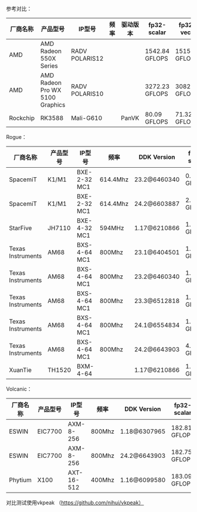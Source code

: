 参考对比：

| 厂商名称 | 产品型号                        | IP型号         | 频率 | 驱动版本 | fp32-scalar    | fp32-vec4      | fp16-scalar | fp16-vec4 | int32-scalar | int32-vec4   | int16-scalar | int16-vec4 |
| -------- | ------------------------------- | -------------- | ---- | -------- | -------------- | -------------- | ----------- | --------- | ------------ | ------------ | ------------ | ---------- |
| AMD      | AMD Radeon 550X Series          | RADV POLARIS12 |      |          | 1542.84 GFLOPS | 1515.31 GFLOPS |             |           | 308.55 GIOPS | 308.52 GIOPS |              |            |
| AMD      | AMD Radeon Pro WX 5100 Graphics | RADV POLARIS10 |      |          | 3272.23 GFLOPS | 3082.63 GFLOPS |             |           | 703.87 GIOPS | 702.09 GIOPS |              |            |
| Rockchip | RK3588                          | Mali-G610      |      | PanVK    | 80.09 GFLOPS   | 71.32 GFLOPS   |             |           | 27.08 GIOPS  | 26.95 GIOPS  |              |            |



Rogue：

| 厂商名称          | 产品型号 | IP型号       | 频率     | DDK Version  | fp32-scalar | fp32-vec4   | fp16-scalar | fp16-vec4   | int32-scalar | int32-vec4 | int16-scalar | int16-vec4 |
| ----------------- | -------- | ------------ | -------- | ------------ | ----------- | ----------- | ----------- | ----------- | ------------ | ---------- | ------------ | ---------- |
| SpacemiT          | K1/M1    | BXE-2-32 MC1 | 614.4Mhz | 23.2@6460340 | 0.67 GFLOPS | 0.76 GFLOPS | 1.31 GFLOPS | 0.88 GFLOPS | 7.64 GIOPS   | 0.67 GIOPS | 7.64 GIOPS   | 0.67 GIOPS |
| SpacemiT          | K1/M1    | BXE-2-32 MC1 | 614.4Mhz | 24.2@6603887 | 2.56 GFLOPS | 0.76 GFLOPS | 2.53 GFLOPS | 0.88 GFLOPS | 7.74 GIOPS   | 0.67 GIOPS | 7.78 GIOPS   | 0.67 GIOPS |
| StarFive          | JH7110   | BXE-4-32 MC1 | 594MHz   | 1.17@6210866 | 1.08 GFLOPS | 2.31 GFLOPS | 5.84 GFLOPS | 1.89 GFLOPS | 4.67 GIOPS   | 1.15 GIOPS | 4.67 GIOPS   | 1.15 GIOPS |
| Texas Instruments | AM68     | BXS-4-64 MC1 | 800Mhz   | 23.1@6404501 | 1.18 GFLOPS | 1.36 GFLOPS | 2.34 GFLOPS | 1.48 GFLOPS | 14.25 GIOPS  | 1.19 GIOPS | 14.49 GIOPS  | 1.17 GIOPS |
| Texas Instruments | AM68     | BXS-4-64 MC1 | 800Mhz   | 23.2@6460340 | 1.18 GFLOPS | 1.36 GFLOPS | 2.34 GFLOPS | 1.48 GFLOPS | 14.30 GIOPS  | 1.19 GIOPS | 14.47 GIOPS  | 1.17 GIOPS |
| Texas Instruments | AM68     | BXS-4-64 MC1 | 800Mhz   | 23.3@6512818 | 1.18 GFLOPS | 1.36 GFLOPS | 2.34 GFLOPS | 1.48 GFLOPS | 14.28 GIOPS  | 1.19 GIOPS | 14.44 GIOPS  | 1.17 GIOPS |
| Texas Instruments | AM68     | BXS-4-64 MC1 | 800Mhz   | 24.1@6554834 | 1.18 GFLOPS | 1.36 GFLOPS | 2.35 GFLOPS | 1.48 GFLOPS | 14.54 GIOPS  | 1.18 GIOPS | 14.61 GIOPS  | 1.17 GIOPS |
| Texas Instruments | AM68     | BXS-4-64 MC1 | 800Mhz   | 24.2@6643903 | 4.61 GFLOPS | 1.36 GFLOPS | 4.67 GFLOPS | 1.48 GFLOPS | 14.55 GIOPS  | 1.18 GIOPS | 14.56 GIOPS  | 1.17 GIOPS |
| XuanTie           | TH1520   | BXM-4-64     |          | 1.17@6210866 | 1.54 GFLOPS | 3.09 GFLOPS | 8.58 GFLOPS | 2.54 GFLOPS | 8.68 GIOPS   | 1.54 GIOPS | 8.68 GIOPS   | 1.54 GIOPS |



Volcanic：



| 厂商名称 | 产品型号 | IP型号     | 频率   | DDK Version  | fp32-scalar   | fp32-vec4     | fp16-scalar   | fp16-vec4     | int32-scalar | int32-vec4  | int16-scalar | int16-vec4  |
| -------- | -------- | ---------- | ------ | ------------ | ------------- | ------------- | ------------- | ------------- | ------------ | ----------- | ------------ | ----------- |
| ESWIN    | EIC7700  | AXM-8-256  | 800Mhz | 1.18@6307965 | 182.81 GFLOPS | 101.30 GFLOPS | 182.53 GFLOPS | 91.69 GFLOPS  | 45.33 GIOPS  | 42.26 GIOPS | 45.15 GIOPS  | 42.39 GIOPS |
| ESWIN    | EIC7700  | AXM-8-256  | 800Mhz | 24.2@6643903 | 182.75 GFLOPS | 182.79 GFLOPS | 182.46 GFLOPS | 149.08 GFLOPS | 45.32 GIOPS  | 42.54 GIOPS | 45.15 GIOPS  | 42.50 GIOPS |
| Phytium  | X100     | AXT-16-512 | 400Mhz | 1.16@6099580 | 183.09 GFLOPS | 100.91 GFLOPS | 182.92 GFLOPS | 91.86 GFLOPS  | 45.41 GIOPS  | 42.44 GIOPS | 45.33 GIOPS  | 42.38 GIOPS |



对比测试使用vkpeak （https://github.com/nihui/vkpeak）
